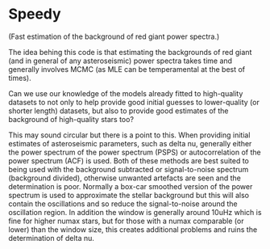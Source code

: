 # Speedy
(Fast estimation of the background of red giant power spectra.)

The idea behing this code is that estimating the backgrounds of red giant (and in general of any asteroseismic) power spectra takes time and generally involves MCMC (as MLE can be temperamental at the best of times). 

Can we use our knowledge of the models already fitted to high-quality datasets to not only to help provide good initial guesses to lower-quality (or shorter length) datasets, but also to provide good estimates of the background of high-quality stars too?

This may sound circular but there is a point to this. When providing initial estimates of asteroseismic parameters, such as delta nu, generally either the power spectrum of the power spectrum (PSPS) or autocorrelation of the power spectrum (ACF) is used. Both of these methods are best suited to being used with the background subtracted or signal-to-noise spectrum (background divided), otherwise unwanted artefacts are seen and the determination is poor. Normally a box-car smoothed version of the power spectrum is used to approximate the stellar background but this will also contain the oscillations and so reduce the signal-to-noise around the oscillation region. In addition the window is generally around 10uHz which is fine for higher numax stars, but for those with a numax comparable (or lower) than the window size, this creates additional problems and ruins the determination of delta nu.
